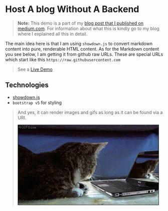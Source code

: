 # Host A blog Without A Backend

> **Note:** This demo is a part of my [blog post that I published on medium.com](#). For information about what this is kindly go to my blog where I explained all this in detail.

The main idea here is that I am using `showdown.js` to convert markdown content into pure, renderable HTML content. As for the Markdown content you see below, I am getting it from github raw URLs. These are special URLs which start like this `https://raw.githubusercontent.com`

> See a [Live Demo](https://blankscreen-exe.github.io/host-a-blog-without-a-backend/)

## Technologies

- [showdown.js](https://showdownjs.com)
- `bootstrap v5` for styling


> And yes, it can render images and gifs as long as it can be found via a URI.
> 
> ![cat_gif](https://raw.githubusercontent.com/Blankscreen-exe/host-a-blog-without-a-backend/refs/heads/main/docs/cat.gif)